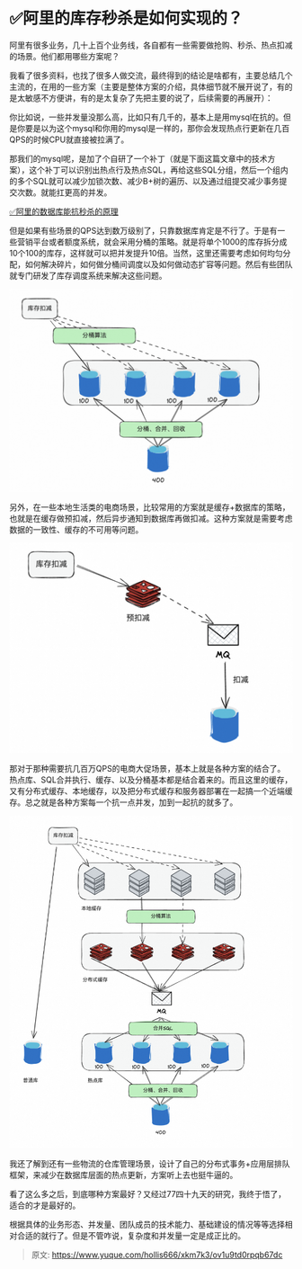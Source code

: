 # ✅阿里的库存秒杀是如何实现的？



阿里有很多业务，几十上百个业务线，各自都有一些需要做抢购、秒杀、热点扣减的场景。他们都用哪些方案呢？



我看了很多资料，也找了很多人做交流，最终得到的结论是啥都有，主要总结几个主流的，在用的一些方案（主要是整体方案的介绍，具体细节就不展开说了，有的是太敏感不方便讲，有的是太复杂了先把主要的说了，后续需要的再展开）：



你比如说，一些并发量没那么高，比如只有几千的，基本上是用mysql在抗的。但是你要是以为这个mysql和你用的mysql是一样的，那你会发现热点行更新在几百QPS的时候CPU就直接被拉满了。



那我们的mysql呢，是加了个自研了一个补丁（就是下面这篇文章中的技术方案），这个补丁可以识别出热点行及热点SQL，再给这些SQL分组，然后一个组内的多个SQL就可以减少加锁次数、减少B+树的遍历、以及通过组提交减少事务提交次数。就能扛更高的并发。



[✅阿里的数据库能抗秒杀的原理](https://www.yuque.com/hollis666/xkm7k3/nkzgdr7lgi14g9e3)



但是如果有些场景的QPS达到数万级别了，只靠数据库肯定是不行了。于是有一些营销平台或者额度系统，就会采用分桶的策略。就是将单个1000的库存拆分成10个100的库存，这样就可以把并发提升10倍。当然，这里还需要考虑如何均匀分配，如何解决碎片，如何做分桶间调度以及如何做动态扩容等问题。然后有些团队就专门研发了库存调度系统来解决这些问题。



![1709970098018-976e5f08-46a5-4bce-b003-7c15d1f7d2ae.png](./img/5Rk2le9cq2OHgb22/1709970098018-976e5f08-46a5-4bce-b003-7c15d1f7d2ae-032488.png)



另外，在一些本地生活类的电商场景，比较常用的方案就是缓存+数据库的策略，也就是在缓存做预扣减，然后异步通知到数据库再做扣减。这种方案就是需要考虑数据的一致性、缓存的不可用等问题。



![1709970110298-5ec65a47-4ec2-4f1a-968b-9837bd369481.png](./img/5Rk2le9cq2OHgb22/1709970110298-5ec65a47-4ec2-4f1a-968b-9837bd369481-277423.png)



那对于那种需要抗几百万QPS的电商大促场景，基本上就是各种方案的结合了。热点库、SQL合并执行、缓存、以及分桶基本都是结合着来的。而且这里的缓存，又有分布式缓存、本地缓存，以及把分布式缓存和服务器部署在一起搞一个近端缓存。总之就是各种方案每一个抗一点并发，加到一起抗的就多了。



![1709970119577-66455528-9231-4864-a953-f32e96ba60cc.png](./img/5Rk2le9cq2OHgb22/1709970119577-66455528-9231-4864-a953-f32e96ba60cc-167998.png)



我还了解到还有一些物流的仓库管理场景，设计了自己的分布式事务+应用层排队框架，来减少在数据库层面的热点更新，方案听上去也挺牛逼的。



看了这么多之后，到底哪种方案最好？又经过77四十九天的研究，我终于悟了，适合的才是最好的。



根据具体的业务形态、并发量、团队成员的技术能力、基础建设的情况等等选择相对合适的就行了。但是不管咋说，复杂度和并发量一定是成正比的。





> 原文: <https://www.yuque.com/hollis666/xkm7k3/ov1u9td0rpqb67dc>